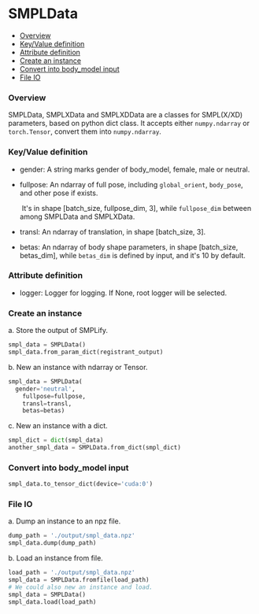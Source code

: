 # SMPLData

- [Overview](#overview)
- [Key/Value definition](#keyvalue-definition)
- [Attribute definition](#attribute-definition)
- [Create an instance](#create-an-instance)
- [Convert into body_model input](#convert-into-body_model-input)
- [File IO](#file-io)

### Overview

SMPLData, SMPLXData and SMPLXDData are a classes for SMPL(X/XD) parameters, based on python dict class. It accepts either `numpy.ndarray` or `torch.Tensor`, convert them into  `numpy.ndarray`.

### Key/Value definition

- gender: A string marks gender of body_model, female, male or neutral.

- fullpose: An ndarray of full pose, including `global_orient`, `body_pose`, and other pose if exists.

  ​                It's in shape [batch_size, fullpose_dim, 3], while `fullpose_dim` between among SMPLData and SMPLXData.

- transl: An ndarray of translation, in shape [batch_size, 3].

- betas: An ndarray of body shape parameters, in shape [batch_size, betas_dim], while `betas_dim` is defined by input, and it's 10 by default.

### Attribute definition

- logger: Logger for logging. If None, root logger will be selected.

### Create an instance

a. Store the output of SMPLify.

```python
smpl_data = SMPLData()
smpl_data.from_param_dict(registrant_output)
```

b. New an instance with ndarray or Tensor.

```python
smpl_data = SMPLData(
  gender='neutral',
	fullpose=fullpose,
	transl=transl,
	betas=betas)
```

c. New an instance with a dict.

```python
smpl_dict = dict(smpl_data)
another_smpl_data = SMPLData.from_dict(smpl_dict)
```

### Convert into body_model input

```python
smpl_data.to_tensor_dict(device='cuda:0')
```

### File IO

a. Dump an instance to an npz file.

```python
dump_path = './output/smpl_data.npz'
smpl_data.dump(dump_path)
```

b. Load an instance from file.

```python
load_path = './output/smpl_data.npz'
smpl_data = SMPLData.fromfile(load_path)
# We could also new an instance and load.
smpl_data = SMPLData()
smpl_data.load(load_path)
```
